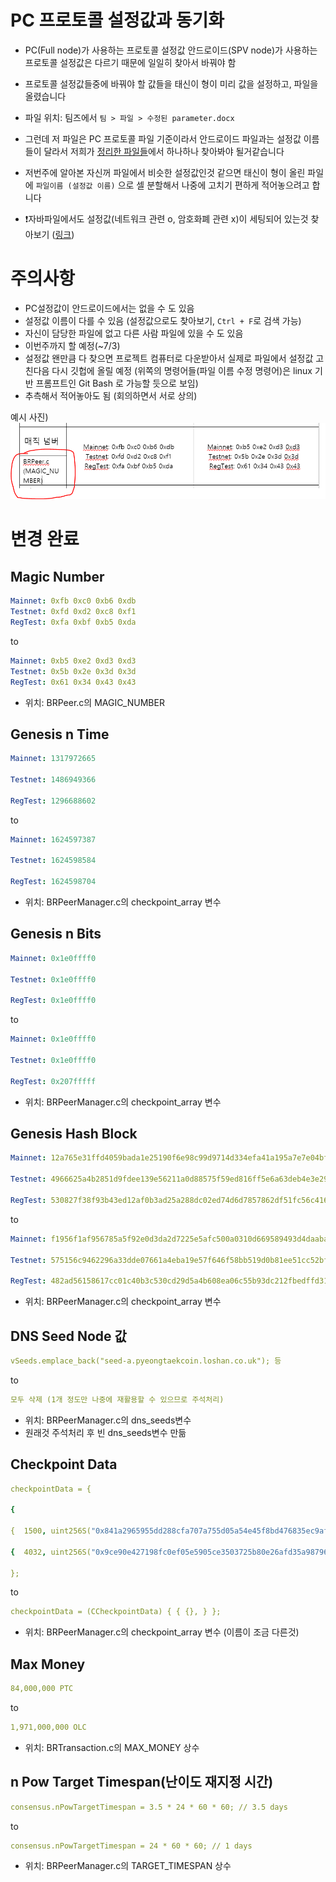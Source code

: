 # PC 프로토콜 설정값과 동기화 
- PC(Full node)가 사용하는 프로토콜 설정값[](https://github.com/pyeongtaekcoin-project/pyeongtaekcoin) 안드로이드(SPV node)가 사용하는 프로토콜 설정값[](https://github.com/pyeongtaekcoin-foundation/loafwallet-core/tree/2ea83a2abb82c208900cd098dcb4239cd5a90d7d)은 다르기 때문에 일일히 찾아서 바꿔야 함
- 프로토콜 설정값들중에 바꿔야 할 값들을 태신이 형이 미리 값을 설정하고, 파일을 올렸습니다
- 파일 위치: 팀즈에서 `팀 > 파일 > 수정된 parameter.docx`
 
- 그런데 저 파일은 PC 프로토콜 파일 기준이라서 안드로이드 파일과는 설정값 이름들이 달라서 저희가 [정리한 파일들](https://github.com/QvingCoin/QVingCoin-android-wallet/tree/main/%EB%AC%B8%EC%84%9C/%EB%B6%84%EC%84%9D/%ED%94%84%EB%A1%9C%ED%86%A0%EC%BD%9C-%EC%84%A4%EC%A0%95%EA%B0%92)에서 하나하나 찾아봐야 될거같습니다
 
- 저번주에 알아본 자신꺼 파일에서 비슷한 설정값인것 같으면 태신이 형이 올린 파일에 `파일이름 (설정값 이름)` 으로 셀 분할해서 나중에 고치기 편하게 적어놓으려고 합니다

- ❗자바파일에서도 설정값(네트워크 관련 o, 암호화폐 관련 x)이 세팅되어 있는것 찾아보기 ([링크](https://github.com/pyeongtaekcoin-foundation/loafwallet-android/tree/v1.19.0/app/src/main/java/com))
 
# 주의사항
- PC설정값이 안드로이드에서는 없을 수 도 있음
- 설정값 이름이 다를 수 있음 (설정값으로도 찾아보기, `Ctrl + F`로 검색 가능)
- 자신이 담당한 파일에 없고 다른 사람 파일에 있을 수 도 있음
- 이번주까지 할 예정(~7/3)
- 설정값 왠만큼 다 찾으면 프로젝트 컴퓨터로 다운받아서 실제로 파일에서 설정값 고친다음 다시 깃헙에 올릴 예정 (위쪽의 명령어들(파일 이름 수정 명령어)은 linux 기반 프롬프트인 Git Bash 로 가능할 듯으로 보임)
- 추측해서 적어놓아도 됨 (회의하면서 서로 상의)

 
예시 사진)
![](protocol-note-format.PNG)


# 변경 완료
## Magic Number
```yml
Mainnet: 0xfb 0xc0 0xb6 0xdb 
Testnet: 0xfd 0xd2 0xc8 0xf1 
RegTest: 0xfa 0xbf 0xb5 0xda 
```
to
```yml
Mainnet: 0xb5 0xe2 0xd3 0xd3  
Testnet: 0x5b 0x2e 0x3d 0x3d  
RegTest: 0x61 0x34 0x43 0x43 
```
- 위치: BRPeer.c의 MAGIC_NUMBER


## Genesis n Time
```yml
Mainnet: 1317972665 

Testnet: 1486949366 

RegTest: 1296688602 
```
to
```yml
Mainnet: 1624597387 

Testnet: 1624598584 

RegTest: 1624598704
```
- 위치: BRPeerManager.c의 checkpoint_array 변수


## Genesis n Bits
```yml
Mainnet: 0x1e0ffff0 

Testnet: 0x1e0ffff0 

RegTest: 0x1e0ffff0 
```
to
```yml
Mainnet: 0x1e0ffff0 

Testnet: 0x1e0ffff0 

RegTest: 0x207fffff 
```
- 위치: BRPeerManager.c의 checkpoint_array 변수


## Genesis Hash Block
```yml
Mainnet: 12a765e31ffd4059bada1e25190f6e98c99d9714d334efa41a195a7e7e04bfe2 

Testnet: 4966625a4b2851d9fdee139e56211a0d88575f59ed816ff5e6a63deb4e3e29a0 

RegTest: 530827f38f93b43ed12af0b3ad25a288dc02ed74d6d7857862df51fc56c416f9 
```
to
```yml
Mainnet: f1956f1af956785a5f92e0d3da2d7225e5afc500a0310d669589493d4daabace 

Testnet: 575156c9462296a33dde07661a4eba19e57f646f58bb519d0b81ee51cc52bf50 

RegTest: 482ad56158617cc01c40b3c530cd29d5a4b608ea06c55b93dc212fbedffd31b7 
```
- 위치: BRPeerManager.c의 checkpoint_array 변수


## DNS Seed Node 값
```yml
vSeeds.emplace_back("seed-a.pyeongtaekcoin.loshan.co.uk"); 등 
```
to
```yml
모두 삭제 (1개 정도만 나중에 재활용할 수 있으므로 주석처리) 
```
- 위치: BRPeerManager.c의 dns_seeds변수
- 원래것 주석처리 후 빈 dns_seeds변수 만듦

## Checkpoint Data
```yml
checkpointData = { 

{ 

{  1500, uint256S("0x841a2965955dd288cfa707a755d05a54e45f8bd476835ec9af4402a2b59a2967")}, 

{  4032, uint256S("0x9ce90e427198fc0ef05e5905ce3503725b80e26afd35a987965fd7e3d9cf0846")}, …} 

}; 
```
to
```yml
checkpointData = (CCheckpointData) { { {}, } }; 
```
- 위치: BRPeerManager.c의 checkpoint_array 변수 (이름이 조금 다른것)


## Max Money
```yml
84,000,000 PTC 
```
to
```yml
1,971,000,000 OLC 
```
- 위치: BRTransaction.c의 MAX_MONEY 상수


## n Pow Target Timespan(난이도 재지정 시간)
```yml
consensus.nPowTargetTimespan = 3.5 * 24 * 60 * 60; // 3.5 days 
```
to
```yml
consensus.nPowTargetTimespan = 24 * 60 * 60; // 1 days 
```
- 위치: BRPeerManager.c의 TARGET_TIMESPAN 상수




















